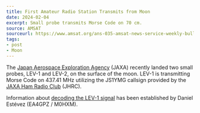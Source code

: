 ```yaml
---
title: First Amateur Radio Station Transmits from Moon
date: 2024-02-04
excerpt: Small probe transmits Morse Code on 70 cm.
source: AMSAT
sourceurl: https://www.amsat.org/ans-035-amsat-news-service-weekly-bulletins-for-february-4-2024/
tags:
- post
- Moon
---
```

The [Japan Aerospace Exploration Agency](https://global.jaxa.jp/) (JAXA) recently landed two small probes, LEV-1 and LEV-2, on the surface of the moon. LEV-1 is transmitting Morse Code on 437.41 MHz utilizing the JS1YMG callsign provided by the [JAXA Ham Radio Club](https://www.isas.jaxa.jp/home/omotenashi/JHRCweb/jhrc.html) (JHRC). 

Information about [decoding the LEV-1 signal](https://destevez.net/2024/01/trying-to-decode-lev-1/) has been established by Daniel Estévez (EA4GPZ / M0HXM). 